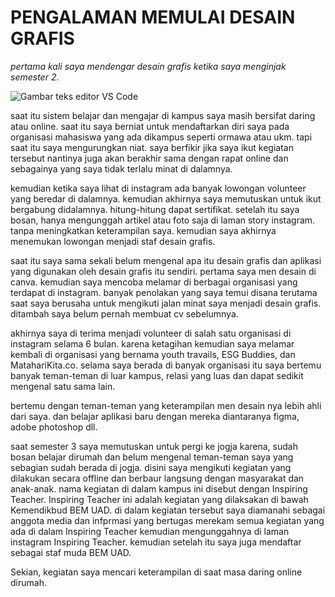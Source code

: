# PENGALAMAN MEMULAI DESAIN GRAFIS

_pertama kali saya mendengar desain grafis ketika saya menginjak semester 2._

![Gambar teks editor VS Code]("https://img.freepik.com/free-photo/designer-work_53876-13192.jpg?size=626&ext=jpg&ga=GA1.2.563432033.1651141143")

saat itu sistem belajar dan mengajar
di kampus saya masih bersifat daring atau online. saat itu saya berniat untuk mendaftarkan diri saya pada organisasi
mahasiswa yang ada dikampus seperti ormawa atau ukm. tapi saat itu saya mengurungkan niat. saya berfikir jika saya
ikut kegiatan tersebut nantinya juga akan berakhir sama dengan rapat online dan sebagainya yang saya tidak terlalu minat
di dalamnya.

kemudian ketika saya lihat di instagram ada banyak lowongan volunteer yang beredar di dalamnya. kemudian akhirnya saya
memutuskan untuk ikut bergabung didalamnya. hitung-hitung dapat sertifikat. setelah itu saya bosan, hanya mengunggah
artikel atau foto saja di laman story instagram. tanpa meningkatkan keterampilan saya. kemudian saya akhirnya menemukan
lowongan menjadi staf desain grafis.

saat itu saya sama sekali belum mengenal apa itu desain grafis dan aplikasi yang digunakan oleh desain grafis itu
sendiri. pertama saya men desain di canva. kemudian saya mencoba melamar di berbagai organisasi yang terdapat di
instagram. banyak penolakan yang saya temui disana terutama saat saya berusaha untuk mengikuti jalan minat saya
menjadi desain grafis. ditambah saya belum pernah membuat cv sebelumnya.

akhirnya saya di terima menjadi volunteer di salah satu organisasi di instagram selama 6 bulan. karena ketagihan kemudian
saya melamar kembali di organisasi yang bernama youth travails, ESG Buddies, dan MatahariKita.co. selama saya berada di
banyak organisasi itu saya bertemu banyak teman-teman di luar kampus, relasi yang luas dan dapat sedikit mengenal
satu sama lain.

bertemu dengan teman-teman yang keterampilan men desain nya lebih ahli dari saya. dan belajar aplikasi baru dengan
mereka diantaranya figma, adobe photoshop dll.

saat semester 3 saya memutuskan untuk pergi ke jogja karena, sudah bosan belajar dirumah dan belum mengenal teman-teman
saya yang sebagian sudah berada di jogja. disini saya mengikuti kegiatan yang dilakukan secara offline dan berbaur langsung
dengan masyarakat dan anak-anak. nama kegiatan di dalam kampus ini disebut dengan Inspiring Teacher. Inspiring Teacher ini
adalah kegiatan yang dilaksakan di bawah Kemendikbud BEM UAD. di dalam kegiatan tersebut saya diamanahi sebagai anggota
media dan infprmasi yang bertugas merekam semua kegiatan yang ada di dalam Inspiring Teacher kemudian mengunggahnya di
laman instagram Inspiring Teacher. kemudian setelah itu saya juga mendaftar sebagai staf muda BEM UAD.

Sekian, kegiatan saya mencari keterampilan di saat masa daring online dirumah.
